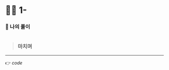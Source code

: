 <h1 id="👩‍💻-1-">👩‍💻 1-</h1>
<h3 id="👤-나의-풀이">👤 나의 풀이</h3>
<pre class=" language-js"><code class="prism  language-js"></code></pre>
<blockquote>
<h3 id="마치며">마치며</h3>
</blockquote>
<hr>
<p>👉 <em>code</em></p>

